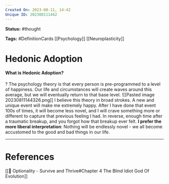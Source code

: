 ```yaml
---
Created On: 2023-08-11, 14:42
Unique ID: 202308111442
---
```

**Status:** #thought 

**Tags:** #DefinitionCards [[Psychology]] [[Neuroplasticity]]

# Hedonic Adoption
#### What is Hedonic Adoption?
?
The psychology theory is that every person is pre-programmed to a level of happiness. Our life and circumstances will create waves around this average, but we will eventually return to that base level. 
![[Pasted image 20230811144326.png]]
I believe this theory in broad strokes. A new and unique event will make me extremely happy. After I have done that event 100s of times, it will become less novel, and I will crave something more or different to capture that previous feeling I had. In reverse, enough time after a traumatic breakup, and you forgot how that breakup ever felt. 
**I prefer the more liberal interpretation**: Nothing will be endlessly novel - we all become accustomed to the good and bad things in our life. 
<!--SR:!2024-04-13,158,250-->



---
# References
[[📗 Optionality - Survive and Thrive#Chapter 4 The Blind Idiot God Of Evolution]]